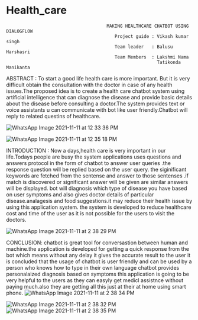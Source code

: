 # Health_care
                                          MAKING HEALTHCARE CHATBOT USING DIALOGFLOW
                                             Project guide : Vikash kumar singh
                                             Team leader   : Balusu Harshasri
                                             Team Members  : Lakshmi Nama
                                                             Tatikonda Manikanta
ABSTRACT : To start a good life health care is more important. But it is very difficult obtain the consultation with the doctor in case of any health issues.The proposed idea is to create a health care chatbot system using artificial intelligence that can diagnose the disease and provide basic details about the disease before consulting a doctor.The system provides text or voice assistants u can communicate with bot like user friendly.Chatbot will reply to related questins of healthcare.

![WhatsApp Image 2021-11-11 at 12 33 36 PM](https://user-images.githubusercontent.com/94100742/141270877-64802246-6f26-4d94-b6e8-35ec5e8f171f.jpeg)

![WhatsApp Image 2021-11-11 at 12 35 18 PM](https://user-images.githubusercontent.com/94100742/141270930-18c3596d-384a-4501-b13b-13a1ceb9aba5.jpeg)


INTRODUCTION : Now a days,health care is very important in our life.Todays people are busy
the system applications uses questions and answers protocol in the form of chatbot to answer user queries .the response question will be replied based on the user query. the siginificant keywords are fetched from the sentense and answer to those sentenses .if match is discovered or significant answer will be given are similar answers will be displayed. bot will diagnosis which type of disease you have based on user symptoms and also gives doctor details of particular disease.analagesis and food suggestions.it may reduce their health issue by using this application system. the system is developed to reduce healthcare cost and time of the user as it is not possible for the users to visit the doctors.

![WhatsApp Image 2021-11-11 at 2 38 29 PM](https://user-images.githubusercontent.com/94100742/141271183-287da015-3e5d-4c48-b8d2-5e2938efc3d9.jpeg)

CONCLUSION: chatbot is great tool for conversastion between human and machine.the application is developed for getting a quick response from the bot which means without any delay it gives the accurate result to the user it is concluded that the usage of chatbot is user friendly and can be used by a person who knows how to type in their own language chatbot provides personalaized diagnosis based on symptoms this application is going to be very helpful to the users as they can easyly get medicl assistnce without paying much.also they are getting all this just at their at home using smart phone.
![WhatsApp Image 2021-11-11 at 2 38 34 PM](https://user-images.githubusercontent.com/94100742/141271102-9888887f-b0e7-46dc-b3fd-50f3773efefb.jpeg)

![WhatsApp Image 2021-11-11 at 2 38 32 PM](https://user-images.githubusercontent.com/94100742/141270988-abe358ca-ac3a-4eb5-97b7-2ecf38a193ed.jpeg)
![WhatsApp Image 2021-11-11 at 2 38 35 PM](https://user-images.githubusercontent.com/94100742/141271021-9d931573-5ace-4572-9fc5-2d586010b04d.jpeg)

